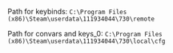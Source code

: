 Path for keybinds: `C:\Program Files (x86)\Steam\userdata\111934044\730\remote`

Path for convars and keys_0: `C:\Program Files (x86)\Steam\userdata\111934044\730\local\cfg`